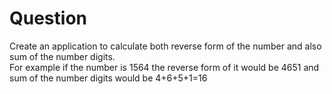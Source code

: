 # Question
Create an application to calculate both reverse form of the number and also sum of the number digits.
<br/>
For example if the number is 1564 the reverse form of it would be 4651 and sum of the number digits would be 4+6+5+1=16